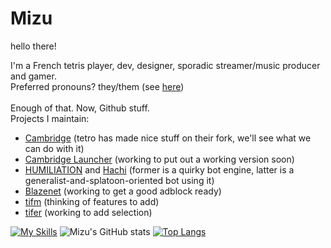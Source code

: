 # Mizu
hello there!<br>

I'm a French tetris player, dev, designer, sporadic streamer/music producer and gamer.<br>
Preferred pronouns? they/them (see [here](https://en.pronouns.page/@MizuOfficial))<br>
<br>
Enough of that. Now, Github stuff.<br>
Projects I maintain:
* [Cambridge](https://github.com/MillaBasset/cambridge) (tetro has made nice stuff on their fork, we'll see what we can do with it)
* [Cambridge Launcher](https://github.com/Rexxt/cambridge-launcher) (working to put out a working version soon)
* [HUMILIATION](https://github.com/Rexxt/humiliation-discord) and [Hachi](https://github.com/Rexxt/hachi-discord) (former is a quirky bot engine, latter is a generalist-and-splatoon-oriented bot using it)
* [Blazenet](https://github.com/Rexxt/blazenet) (working to get a good adblock ready)
* [tifm](https://github.com/Rexxt/tifm) (thinking of features to add)
* [tifer](https://github.com/Rexxt/tifer) (working to add selection)

[![My Skills](https://skillicons.dev/icons?i=html,css,js,nodejs,py,fastapi,lua,bash,powershell,figma,visualstudio,vscode,discord,stackoverflow,md)](https://skillicons.dev)
![Mizu's GitHub stats](https://github-readme-stats.vercel.app/api?username=Rexxt&show_icons=true&theme=synthwave&hide_border=0)
[![Top Langs](https://github-readme-stats.vercel.app/api/top-langs/?username=Rexxt&theme=synthwave&hide_border=0)](https://github.com/anuraghazra/github-readme-stats)
